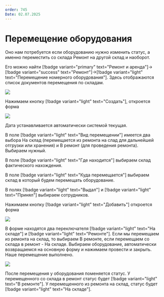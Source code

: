 ```yaml
---
order: 745
Date: 02.07.2025
---
```

# Перемещение оборудования

Оно нам потребуется если оборудованию нужно изменить статус, а именно переместить со склада Ремонт на другой склад и наоборот.

Его можно найти [!badge variant="primary" text="Ремонт и аренда"]->[!badge variant="success" text="Ремонт"]->[!badge variant="light" text="Перемещение номерного оборудования"]. Здесь отображаются список документов перемещения по складам. 

![](\images\ремонт\перемещение.jpg)

Нажимаем кнопку [!badge variant="light" text="Создать"], откроется форма

![](\images\ремонт\перемещение1.jpg)

Дата устанавливается автоматически системой текущая. 

В поле [!badge variant="light" text="Вид перемещении"] имеется два выбора На склад (перемещается из ремонта на слад для дальнейшей отгрузки или хранения) и В ремонт (для проведения ремонта). Выбираем нужный.

В поле [!badge variant="light" text="Где находится"] выбираем склад фактического нахождения.

В поле [!badge variant="light" text="Куда перемещается"] выбираем склад в который будем перемещать оборудование.

В полях [!badge variant="light" text="Выдал"] и [!badge variant="light" text="Принял"] выбираем сотрудников.

Нажимаем кнопку [!badge variant="light" text="Добавить"] откроется форма 

![](\images\ремонт\перемещение3.jpg)

В форме находятся два переключателя [!badge variant="light" text="На складе"] и [!badge variant="light" text="Ремонте"]. 
Если мы перемещаем из ремонта на склад, то выбираем В ремонте, если перемещаем со склада в ремонт - На складе.
Выбираем оборудование, автоматически возвращаемся на основную форму и нажимаем провести и закрыть. Наше перемещение выполнено.

![](\images\ремонт\перемещение.gif)

После перемещения у оборудования поменяется статус. У перемещенного со склада в ремонт статус будет [!badge variant="light" text="В ремонте"]. У перемещенного из ремонта на склад, статус будет [!badge variant="light" text="На складе"].
